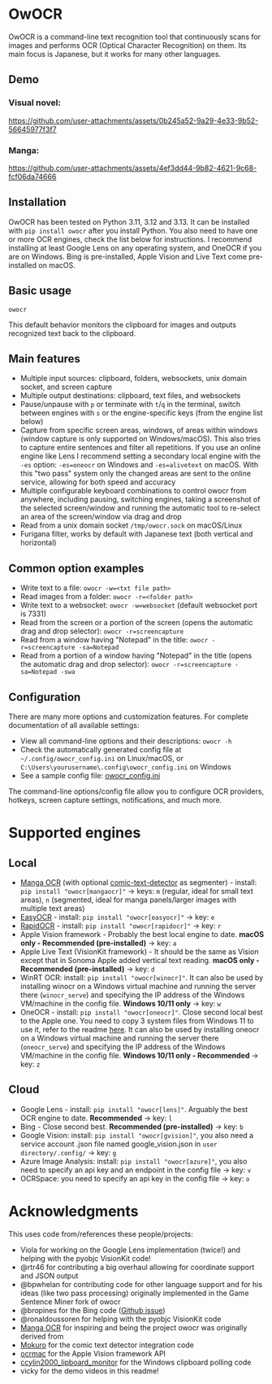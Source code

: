 # OwOCR

OwOCR is a command-line text recognition tool that continuously scans for images and performs OCR (Optical Character Recognition) on them. Its main focus is Japanese, but it works for many other languages.

## Demo

### Visual novel:
https://github.com/user-attachments/assets/0b245a52-9a29-4e33-9b52-56645977f3f7

### Manga:
https://github.com/user-attachments/assets/4ef3dd44-9b82-4621-9c68-fcf06da74666

## Installation

OwOCR has been tested on Python 3.11, 3.12 and 3.13. It can be installed with `pip install owocr` after you install Python. You also need to have one or more OCR engines, check the list below for instructions. I recommend installing at least Google Lens on any operating system, and OneOCR if you are on Windows. Bing is pre-installed, Apple Vision and Live Text come pre-installed on macOS.

## Basic usage

```
owocr
```

This default behavior monitors the clipboard for images and outputs recognized text back to the clipboard.

## Main features

- Multiple input sources: clipboard, folders, websockets, unix domain socket, and screen capture
- Multiple output destinations: clipboard, text files, and websockets
- Pause/unpause with `p` or terminate with `t`/`q` in the terminal, switch between engines with `s` or the engine-specific keys (from the engine list below)
- Capture from specific screen areas, windows, of areas within windows (window capture is only supported on Windows/macOS). This also tries to capture entire sentences and filter all repetitions. If you use an online engine like Lens I recommend setting a secondary local engine with the `-es` option: `-es=oneocr` on Windows and `-es=alivetext` on macOS. With this "two pass" system only the changed areas are sent to the online service, allowing for both speed and accuracy
- Multiple configurable keyboard combinations to control owocr from anywhere, including pausing, switching engines, taking a screenshot of the selected screen/window and running the automatic tool to re-select an area of the screen/window via drag and drop
- Read from a unix domain socket `/tmp/owocr.sock` on macOS/Linux
- Furigana filter, works by default with Japanese text (both vertical and horizontal)

## Common option examples

- Write text to a file: `owocr -w=<txt file path>`
- Read images from a folder: `owocr -r=<folder path>`
- Write text to a websocket: `owocr -w=websocket` (default websocket port is 7331)
- Read from the screen or a portion of the screen (opens the automatic drag and drop selector): `owocr -r=screencapture`
- Read from a window having "Notepad" in the title: `owocr -r=screencapture -sa=Notepad`
- Read from a portion of a window having "Notepad" in the title (opens the automatic drag and drop selector): `owocr -r=screencapture -sa=Notepad -swa`

## Configuration

There are many more options and customization features. For complete documentation of all available settings:

- View all command-line options and their descriptions: `owocr -h`
- Check the automatically generated config file at `~/.config/owocr_config.ini` on Linux/macOS, or `C:\Users\yourusername\.config\owocr_config.ini` on Windows
- See a sample config file: [owocr_config.ini](https://raw.githubusercontent.com/AuroraWright/owocr/master/owocr_config.ini)

The command-line options/config file allow you to configure OCR providers, hotkeys, screen capture settings, notifications, and much more.

# Supported engines

## Local
- [Manga OCR](https://github.com/kha-white/manga-ocr) (with optional [comic-text-detector](https://github.com/dmMaze/comic-text-detector) as segmenter) - install: `pip install "owocr[mangaocr]"` → keys: `m` (regular, ideal for small text areas), `n` (segmented, ideal for manga panels/larger images with multiple text areas)
- [EasyOCR](https://github.com/JaidedAI/EasyOCR) - install: `pip install "owocr[easyocr]"` → key: `e`
- [RapidOCR](https://github.com/RapidAI/RapidOCR) - install: `pip install "owocr[rapidocr]"` → key: `r`
- Apple Vision framework - Probably the best local engine to date. **macOS only - Recommended (pre-installed)** → key: `a`
- Apple Live Text (VisionKit framework) - It should be the same as Vision except that in Sonoma Apple added vertical text reading. **macOS only - Recommended (pre-installed)** → key: `d`
- WinRT OCR: install: `pip install "owocr[winocr]"`. It can also be used by installing winocr on a Windows virtual machine and running the server there (`winocr_serve`) and specifying the IP address of the Windows VM/machine in the config file. **Windows 10/11 only** → key: `w`
- OneOCR - install: `pip install "owocr[oneocr]"`. Close second local best to the Apple one. You need to copy 3 system files from Windows 11 to use it, refer to the readme [here](https://github.com/AuroraWright/oneocr). It can also be used by installing oneocr on a Windows virtual machine and running the server there (`oneocr_serve`) and specifying the IP address of the Windows VM/machine in the config file. **Windows 10/11 only - Recommended** → key: `z`

## Cloud
- Google Lens - install: `pip install "owocr[lens]"`. Arguably the best OCR engine to date. **Recommended** → key: `l`
- Bing - Close second best. **Recommended (pre-installed)** → key: `b`
- Google Vision: install: `pip install "owocr[gvision]"`, you also need a service account .json file named google_vision.json in `user directory/.config/` → key: `g`
- Azure Image Analysis: install: `pip install "owocr[azure]"`, you also need to specify an api key and an endpoint in the config file → key: `v`
- OCRSpace: you need to specify an api key in the config file → key: `o`

# Acknowledgments

This uses code from/references these people/projects:
- Viola for working on the Google Lens implementation (twice!) and helping with the pyobjc VisionKit code!
- @rtr46 for contributing a big overhaul allowing for coordinate support and JSON output
- @bpwhelan for contributing code for other language support and for his ideas (like two pass processing) originally implemented in the Game Sentence Miner fork of owocr
- @bropines for the Bing code ([Github issue](https://github.com/AuroraWright/owocr/issues/10))
- @ronaldoussoren for helping with the pyobjc VisionKit code
- [Manga OCR](https://github.com/kha-white/manga-ocr) for inspiring and being the project owocr was originally derived from
- [Mokuro](https://github.com/kha-white/mokuro) for the comic text detector integration code
- [ocrmac](https://github.com/straussmaximilian/ocrmac) for the Apple Vision framework API
- [ccylin2000_lipboard_monitor](https://github.com/vaimalaviya1233/ccylin2000_lipboard_monitor) for the Windows clipboard polling code
- vicky for the demo videos in this readme!
